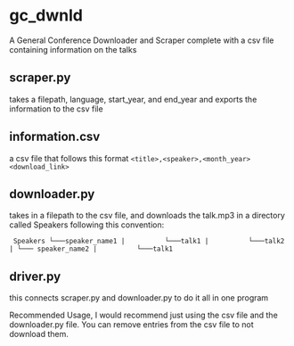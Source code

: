 # gc_dwnld
A General Conference Downloader and Scraper complete with a csv file containing information on the talks

## scraper.py
  takes a filepath, language, start_year, and end_year and exports the information to the csv file
  
## information.csv
  a csv file that follows this format
  `<title>,<speaker>,<month_year><download_link>`

## downloader.py
  takes in a filepath to the csv file, and downloads the talk.mp3 in a directory called Speakers following this convention:
  
 ` Speakers
     └───speaker_name1
      |          └───talk1
      |          └───talk2
      |
      └─── speaker_name2
      |          └───talk1`
      
## driver.py
  this connects scraper.py and downloader.py to do it all in one program
  

Recommended Usage, I would recommend just using the csv file and the downloader.py file. You can remove entries from the csv file to not download them.
